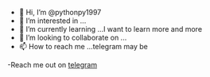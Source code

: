 - 👋 Hi, I’m @pythonpy1997
- 👀 I’m interested in ...
- 🌱 I’m currently learning ...I want to learn more and more
- 💞️ I’m looking to collaborate on ...
- 📫 How to reach me ...telegram may be

-Reach me out on [telegram](https://t.me/No_PaiiN_No_GaiiN) 
<!---
pythonpy1997/pythonpy1997 is a ✨ special ✨ repository because its `README.md` (this file) appears on your GitHub profile.
You can click the Preview link to take a look at your changes.
--->
